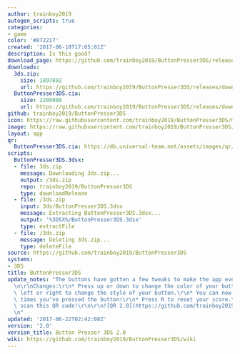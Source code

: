 ```yaml
---
author: trainboy2019
autogen_scripts: true
categories:
- game
color: '#872217'
created: '2017-06-18T17:05:01Z'
description: Is this good?
download_page: https://github.com/trainboy2019/ButtonPresser3DS/releases/tag/2.0
downloads:
  3ds.zip:
    size: 1897892
    url: https://github.com/trainboy2019/ButtonPresser3DS/releases/download/2.0/3ds.zip
  ButtonPresser3DS.cia:
    size: 2289088
    url: https://github.com/trainboy2019/ButtonPresser3DS/releases/download/2.0/ButtonPresser3DS.cia
github: trainboy2019/ButtonPresser3DS
icon: https://raw.githubusercontent.com/trainboy2019/ButtonPresser3DS/master/icon.png
image: https://raw.githubusercontent.com/trainboy2019/ButtonPresser3DS/master/resources/Banner.png
layout: app
qr:
  ButtonPresser3DS.cia: https://db.universal-team.net/assets/images/qr/buttonpresser3ds.cia.png
scripts:
  ButtonPresser3DS.3dsx:
  - file: 3ds.zip
    message: Downloading 3ds.zip...
    output: /3ds.zip
    repo: trainboy2019/ButtonPresser3DS
    type: downloadRelease
  - file: /3ds.zip
    input: 3ds/ButtonPresser3DS.3dsx
    message: Extracting ButtonPresser3DS.3dsx...
    output: '%3DSX%/ButtonPresser3DS.3dsx'
    type: extractFile
  - file: /3ds.zip
    message: Deleting 3ds.zip...
    type: deleteFile
source: https://github.com/trainboy2019/ButtonPresser3DS
systems:
- 3DS
title: ButtonPresser3DS
update_notes: "The buttons have gotten a few tweaks to make the app even better!\r\
  \n\r\nChanges:\r\n* Press up or down to change the color of your button.\r\n* Press\
  \ left or right to change the style of your button.\r\n* You can now see how many\
  \ times you've pressed the button!\r\n* Press R to reset your score.\r\n\r\nJust\
  \ scan this QR code!\r\n\r\n![QR 2.0](https://github.com/trainboy2019/ButtonPresser3DS/blob/master/Button%20QR%20Code%202.png?raw=true)\r\
  \n"
updated: '2017-06-22T02:42:08Z'
version: '2.0'
version_title: Button Presser 3DS 2.0
wiki: https://github.com/trainboy2019/ButtonPresser3DS/wiki
---
```

